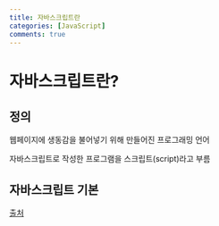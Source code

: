 ```yaml
---
title: 자바스크립트란
categories: [JavaScript]
comments: true
---
```


# 자바스크립트란?

## 정의
웹페이지에 생동감을 불어넣기 위해 만들어진 프로그래밍 언어

자바스크립트로 작성한 프로그램을 스크립트(script)라고 부름

## 자바스크립트 기본





















[출처](https://ko.javascript.info/intro)